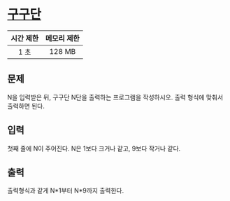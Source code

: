 # [구구단](https://www.acmicpc.net/problem/2739)

| 시간 제한 | 메모리 제한 |
| :-------: | :---------: |
| 1 초      | 128 MB      |

## 문제

N을 입력받은 뒤, 구구단 N단을 출력하는 프로그램을 작성하시오. 출력 형식에 맞춰서 출력하면 된다.


## 입력

첫째 줄에 N이 주어진다. N은 1보다 크거나 같고, 9보다 작거나 같다.


## 출력

출력형식과 같게 N\*1부터 N\*9까지 출력한다.

